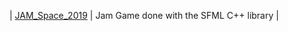 | [JAM_Space_2019] | Jam Game done with the SFML C++ library |

[JAM_Space_2019]: https://github.com/kevinpruvost/kevinpruvost_epitech/tree/master/JAM_space_2019
